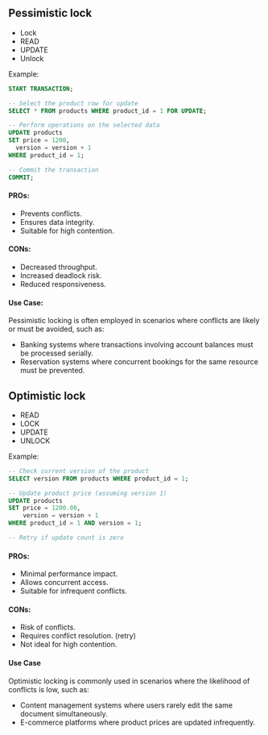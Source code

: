 ## Pessimistic lock
- Lock
- READ
- UPDATE
- Unlock

Example:

```sql
START TRANSACTION;

-- Select the product row for update
SELECT * FROM products WHERE product_id = 1 FOR UPDATE;

-- Perform operations on the selected data
UPDATE products 
SET price = 1200,
  version = version + 1
WHERE product_id = 1;

-- Commit the transaction
COMMIT;
```

#### PROs:
- Prevents conflicts.
- Ensures data integrity.
- Suitable for high contention.

#### CONs:
- Decreased throughput.
- Increased deadlock risk.
- Reduced responsiveness.

#### Use Case:
Pessimistic locking is often employed in scenarios where conflicts are likely or must be avoided, such as:
- Banking systems where transactions involving account balances must be processed serially.
- Reservation systems where concurrent bookings for the same resource must be prevented.

## Optimistic lock
- READ
- LOCK
- UPDATE
- UNLOCK

Example:

```sql
-- Check current version of the product
SELECT version FROM products WHERE product_id = 1;

-- Update product price (assuming version 1)
UPDATE products
SET price = 1200.00,
    version = version + 1
WHERE product_id = 1 AND version = 1;

-- Retry if update count is zero
```

#### PROs:
- Minimal performance impact.
- Allows concurrent access.
- Suitable for infrequent conflicts.

#### CONs:
- Risk of conflicts.
- Requires conflict resolution. (retry)
- Not ideal for high contention.

#### Use Case
Optimistic locking is commonly used in scenarios where the likelihood of conflicts is low, such as:

- Content management systems where users rarely edit the same document simultaneously.
- E-commerce platforms where product prices are updated infrequently.
